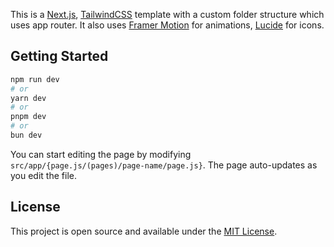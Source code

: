 This is a [Next.js](https://nextjs.org/), [TailwindCSS](https://tailwindcss.com) template with a custom folder structure which uses app router. It also uses [Framer Motion](https://www.framer.com/motion/) for animations, [Lucide](https://lucide.dev/) for icons.

## Getting Started

```bash
npm run dev
# or
yarn dev
# or
pnpm dev
# or
bun dev
```

You can start editing the page by modifying `src/app/{page.js/(pages)/page-name/page.js}`. The page auto-updates as you edit the file.

## License

This project is open source and available under the [MIT License](https://github.com/lazymozek/gulp-with-tailwindcss/blob/main/LICENSE).
